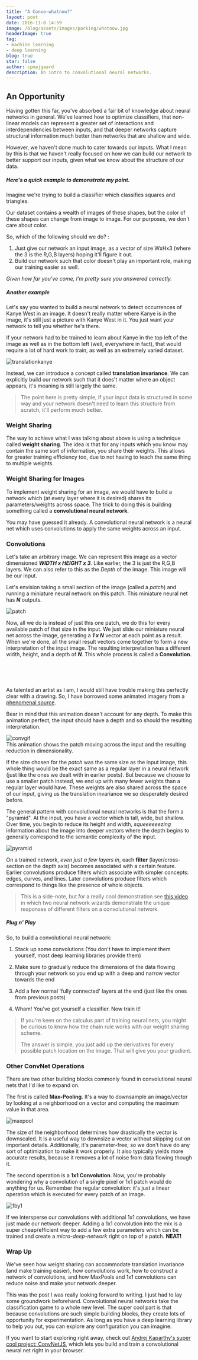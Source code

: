 ```yaml
---
title: "A Convo-whatnow?"
layout: post
date: 2016-11-8 14:59
image: /blog/assets/images/parking/whatnow.jpg
headerImage: true
tag:
- machine learning
- deep learning
blog: true
star: false
author: cpmajgaard
description: An intro to convolutional neural networks.
---
```

## An Opportunity
Having gotten this far, you've absorbed a fair bit of knowledge about neural networks in general. We've learned how to optimize classifiers, that non-linear models can represent a greater set of interactions and interdependencies between inputs, and that deeper networks capture structural information much better than networks that are shallow and wide.

However, we haven't done much to cater towards our inputs. What I mean by this is that we haven't really focused on how we can build our network to better support our inputs, given what we know about the structure of our data.

##### Here's a quick example to demonstrate my point.
Imagine we're trying to build a classifier which classifies squares and triangles.

Our dataset contains a wealth of images of these shapes, but the color of these shapes can change from image to image. For our purposes, we don't care about color.

So, which of the following should we do? :
1. Just give our network an input image, as a vector of size WxHx3 (where the 3 is the R,G,B layers) hoping it'll figure it out.
2. Build our network such that color doesn't play an important role, making our training easier as well.

*Given how far you've come, I'm pretty sure you answered correctly.*

##### Another example

Let's say you wanted to build a neural network to detect occurrences of Kanye West in an image. It doesn't really matter where Kanye is in the image, it's still just a picture with Kanye West in it. You just want your network to tell you whether he's there.

If your network had to be trained to learn about Kanye in the top left of the image as well as in the bottom left (well, everywhere in fact), that would require a lot of hard work to train, as well as an extremely varied dataset.

![translationkanye](/blog/assets/images/parking/translation.jpg)

Instead, we can introduce a concept called **translation invariance**. We can explicitly build our network such that it does't matter where an object appears, it's meaning is still largely the same.

> The point here is pretty simple, if your input data is structured in some way and your network doesn't need to learn this structure from scratch, it'll perform much better.

### Weight Sharing
The way to achieve what I was talking about above is using a technique called **weight sharing**. The idea is that for any inputs which you know may contain the same sort of information, you share their weights. This allows for greater training efficiency too, due to not having to teach the same thing to multiple weights.

### Weight Sharing for Images
To implement weight sharing for an image, we would have to build a network which (at every layer where it is desired) shares its parameters/weights across space. The trick to doing this is building something called a **convolutional neural network**.

You may have guessed it already. A convolutional neural network is a neural net which uses convolutions to apply the same weights across an input.

### Convolutions
Let's take an arbitrary image. We can represent this image as a vector dimensioned ***WIDTH x HEIGHT x 3***. Like earlier, the 3 is just the R,G,B layers. We can also refer to this as the *Depth* of the image. This image will be our input.

Let's envision taking a small section of the image (called a *patch*) and running a miniature neural network on this patch. This miniature neural net has ***N*** outputs.

![patch](/blog/assets/images/parking/patch.jpg)


Now, all we do is instead of just this one patch, we do this for every available patch of that size in the input. We just slide our miniature neural net across the image, generating a ***1 x N*** vector at each point as a result. When we're done, all the small result vectors come together to form a new interpretation of the input image. The resulting interpretation has a different width, height, and a depth of ***N***. This whole process is called a **Convolution**.
<div class="side-by-side">
    <div class="toleft">
    <br><br><br>
        <p>
        As talented an artist as I am, I would still have trouble making this perfectly clear with a drawing. So, I have borrowed some animated imagery from a <a href="https://github.com/vdumoulin/conv_arithmetic">phenomenal source</a>.
        </p>
        <p>
        Bear in mind that this animation doesn't account for any depth. To make this animation perfect, the input should have a depth and so should the resulting interpretation.
        </p>
    </div>
    <div class="toright">
        <img class="image" src="/blog/assets/images/parking/conv.gif" alt="convgif">
        <figcaption class="caption">This animation shows the patch moving across the input and the resulting reduction in dimensionality.</figcaption>
    </div>
</div>

If the size chosen for the *patch* was the same size as the input image, this whole thing would be the exact same as a regular layer in a neural network (just like the ones we dealt with in earlier posts). But because we choose to use a smaller patch instead, we end up with many fewer weights than a regular layer would have. These weights are also shared across the space of our input, giving us the translation invariance we so desperately desired before.


The general pattern with convolutional neural networks is that the form a "pyramid". At the input, you have a vector which is tall, wide, but shallow. Over time, you begin to reduce its height and width, *squeeeeeezing* information about the image into deeper vectors where the depth begins to generally correspond to the semantic complexity of the input.

![pyramid](/blog/assets/images/parking/pyramid.jpg)

 On a trained network, *even just a few layers in*, each **filter** (layer/cross-section on the depth axis) becomes associated with a certain feature. Earlier convolutions produce filters which associate with simpler concepts: edges, curves, and lines. Later convolutions produce filters which correspond to things like the presence of whole objects.

> This is a side-note, but for a really cool demonstration see [this video](https://www.youtube.com/watch?v=AgkfIQ4IGaM) in which two neural network wizards demonstrate the unique responses of different filters on a convolutional network.

##### Plug n' Play
So, to build a convolutional neural network:
1. Stack up some convolutions (You don't have to implement them yourself, most deep learning libraries provide them)

2. Make sure to gradually reduce the dimensions of the data flowing through your network so you end up with a deep and narrow vector towards the end

3. Add a few normal 'fully connected' layers at the end (just like the ones from previous posts)

4. Wham! You've got yourself a classifier. Now train it!


>If you're keen on the calculus part of training neural nets, you might be curious to know how the chain rule works with our weight sharing scheme.
>
>The answer is simple, you just add up the derivatives for every possible patch location on the image. That will give you your gradient.

### Other ConvNet Operations
There are two other building blocks commonly found in convolutional neural nets that I'd like to expand on.



The first is called **Max-Pooling**. It's a way to downsample an image/vector by looking at a neighborhood on a vector and computing the maximum value in that area.

![maxpool](/blog/assets/images/parking/maxpool.jpg)

The size of the neighborhood determines how drastically the vector is downscaled. It is a useful way to downsize a vector without skipping out on important details. Additionally, it's parameter-free; so we don't have do any sort of optimization to make it work properly. It also typically yields more accurate results, because it removes a lot of noise from data flowing though it.

The second operation is a **1x1 Convolution**. Now, you're probably wondering why a convolution of a single pixel or 1x1 patch would do anything for us. Remember the regular convolution: it's just a linear operation which is executed for every patch of an image.

![1by1](/blog/assets/images/parking/1by1.jpg)

 If we intersperse our convolutions with additional 1x1 convolutions, we have just made our network deeper. Adding a 1x1 convolution into the mix is a super cheap/efficient way to add a few extra parameters which can be trained and create a *micro-deep-network* right on top of a patch. **NEAT!**

### Wrap Up
We've seen how weight sharing can accommodate translation invariance (and make training easier), how convolutions work, how to construct a network of convolutions, and how MaxPools and 1x1 convolutions can reduce noise and make your network deeper.

This was the post I was really looking forward to writing. I just had to lay some groundwork beforehand. Convolutional neural networks take the classification game to a whole new level. The super cool part is that because convolutions are such simple building blocks, they create lots of opportunity for experimentation. As long as you have a deep learning library to help you out, you can explore any configuration you can imagine.

If you want to start exploring right away, check out [Andrej Kaparthy's super cool project: ConvNetJS](http://cs.stanford.edu/people/karpathy/convnetjs/demo/cifar10.html), which lets you build and train a convolutional neural net right in your browser.
